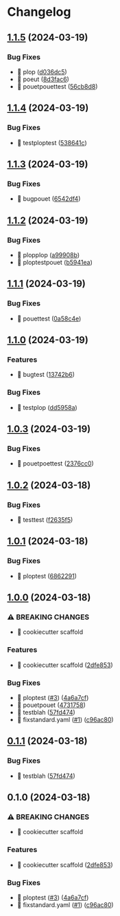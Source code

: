 # Changelog

## [1.1.5](https://github.com/Foxon-Consulting/fastapi_test/compare/fastapi_test-1.1.4...fastapi_test-1.1.5) (2024-03-19)


### Bug Fixes

* :bug: plop ([d036dc5](https://github.com/Foxon-Consulting/fastapi_test/commit/d036dc5671e072c7f77c0748de2f3c2afd7cca3d))
* :bug: poeut ([8d3fac6](https://github.com/Foxon-Consulting/fastapi_test/commit/8d3fac640bf7ad0ea451635e13f4f251261f5ac8))
* :bug: pouetpouettest ([56cb8d8](https://github.com/Foxon-Consulting/fastapi_test/commit/56cb8d82824cd3564a5592d3d05465c9b7aa4b39))

## [1.1.4](https://github.com/Foxon-Consulting/fastapi_test/compare/fastapi_test-1.1.3...fastapi_test-1.1.4) (2024-03-19)


### Bug Fixes

* :bug: testploptest ([538641c](https://github.com/Foxon-Consulting/fastapi_test/commit/538641cee7f312bbd686bc06fbb35ddad5bbc6c5))

## [1.1.3](https://github.com/Foxon-Consulting/fastapi_test/compare/fastapi_test-1.1.2...fastapi_test-1.1.3) (2024-03-19)


### Bug Fixes

* :bug: bugpouet ([6542df4](https://github.com/Foxon-Consulting/fastapi_test/commit/6542df40ad9bcdea8b3e1efd2e0c6f9040f65101))

## [1.1.2](https://github.com/Foxon-Consulting/fastapi_test/compare/fastapi_test-1.1.1...fastapi_test-1.1.2) (2024-03-19)


### Bug Fixes

* :bug: plopplop ([a99908b](https://github.com/Foxon-Consulting/fastapi_test/commit/a99908be6b15b24006f56c35cfa6a5750db3e253))
* :bug: ploptestpouet ([b5941ea](https://github.com/Foxon-Consulting/fastapi_test/commit/b5941eab39076033f0b18f6ff17b32b258e3feed))

## [1.1.1](https://github.com/Foxon-Consulting/fastapi_test/compare/fastapi_test-1.1.0...fastapi_test-1.1.1) (2024-03-19)


### Bug Fixes

* :bug: pouettest ([0a58c4e](https://github.com/Foxon-Consulting/fastapi_test/commit/0a58c4e35ee6d4a215d29eddcdd567be38671d9a))

## [1.1.0](https://github.com/Foxon-Consulting/fastapi_test/compare/fastapi_test-1.0.3...fastapi_test-1.1.0) (2024-03-19)


### Features

* :bug: bugtest ([13742b6](https://github.com/Foxon-Consulting/fastapi_test/commit/13742b65f95adb4bddd79dd4ea307c6b37f420ad))


### Bug Fixes

* :bug: testplop ([dd5958a](https://github.com/Foxon-Consulting/fastapi_test/commit/dd5958ad98609b25efc2f37ec9400f1912c1631e))

## [1.0.3](https://github.com/Foxon-Consulting/fastapi_test/compare/fastapi_test-1.0.2...fastapi_test-1.0.3) (2024-03-19)


### Bug Fixes

* :bug: pouetpoettest ([2376cc0](https://github.com/Foxon-Consulting/fastapi_test/commit/2376cc0a0659611d06e7b053db2202a38c4d3a27))

## [1.0.2](https://github.com/Foxon-Consulting/fastapi_test/compare/fastapi_test-1.0.1...fastapi_test-1.0.2) (2024-03-18)


### Bug Fixes

* :bug: testtest ([f2635f5](https://github.com/Foxon-Consulting/fastapi_test/commit/f2635f5ff12a5185ded2ea6f64c32c6c76ac7a0c))

## [1.0.1](https://github.com/Foxon-Consulting/fastapi_test/compare/fastapi_test-1.0.0...fastapi_test-1.0.1) (2024-03-18)


### Bug Fixes

* :bug: ploptest ([6862291](https://github.com/Foxon-Consulting/fastapi_test/commit/686229149068ab01d1ab7a19c1c663d507a6216e))

## [1.0.0](https://github.com/Foxon-Consulting/fastapi_test/compare/fastapi_test-v0.1.1...fastapi_test-1.0.0) (2024-03-18)


### ⚠ BREAKING CHANGES

* 🎉 cookiecutter scaffold

### Features

* 🎉 cookiecutter scaffold ([2dfe853](https://github.com/Foxon-Consulting/fastapi_test/commit/2dfe853a4d740696b9bb2bed31a7a3419f0aadf1))


### Bug Fixes

* :bug: ploptest ([#3](https://github.com/Foxon-Consulting/fastapi_test/issues/3)) ([4a6a7cf](https://github.com/Foxon-Consulting/fastapi_test/commit/4a6a7cf6e0fe5b0a7327383977be26e0d552d5a7))
* :bug: pouetpouet ([4731758](https://github.com/Foxon-Consulting/fastapi_test/commit/4731758f6f3730e2cc8db11dbe2da1dcd01181c0))
* :bug: testblah ([57fd474](https://github.com/Foxon-Consulting/fastapi_test/commit/57fd4743bf5685801564663acf0ea95f541164e6))
* :construction_worker: fixstandard.yaml ([#1](https://github.com/Foxon-Consulting/fastapi_test/issues/1)) ([c96ac80](https://github.com/Foxon-Consulting/fastapi_test/commit/c96ac802bd681f7d98a5afe2c8a68975dda76d02))

## [0.1.1](https://github.com/Foxon-Consulting/fastapi_test/compare/0.1.0...0.1.1) (2024-03-18)


### Bug Fixes

* :bug: testblah ([57fd474](https://github.com/Foxon-Consulting/fastapi_test/commit/57fd4743bf5685801564663acf0ea95f541164e6))

## 0.1.0 (2024-03-18)


### ⚠ BREAKING CHANGES

* 🎉 cookiecutter scaffold

### Features

* 🎉 cookiecutter scaffold ([2dfe853](https://github.com/Foxon-Consulting/fastapi_test/commit/2dfe853a4d740696b9bb2bed31a7a3419f0aadf1))


### Bug Fixes

* :bug: ploptest ([#3](https://github.com/Foxon-Consulting/fastapi_test/issues/3)) ([4a6a7cf](https://github.com/Foxon-Consulting/fastapi_test/commit/4a6a7cf6e0fe5b0a7327383977be26e0d552d5a7))
* :construction_worker: fixstandard.yaml ([#1](https://github.com/Foxon-Consulting/fastapi_test/issues/1)) ([c96ac80](https://github.com/Foxon-Consulting/fastapi_test/commit/c96ac802bd681f7d98a5afe2c8a68975dda76d02))
